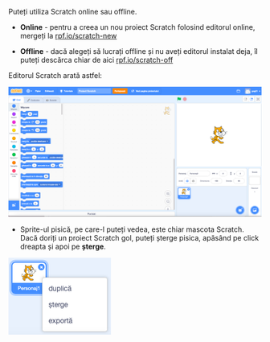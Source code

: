 Puteți utiliza Scratch online sau offline.

+ **Online** - pentru a creea un nou proiect Scratch folosind editorul online, mergeți la <a href="http://rpf.io/scratch-new" target="_blank">rpf.io/scratch-new</a>

+ **Offline** - dacă alegeți să lucrați offline și nu aveți editorul instalat deja, îl puteți descărca chiar de aici <a href="http://rpf.io/scratch-off" target="_blank">rpf.io/scratch-off</a>

Editorul Scratch arată astfel:

![captură de ecran](images/scratch-editor.png)

+ Sprite-ul pisică, pe care-l puteți vedea, este chiar mascota Scratch. Dacă doriți un proiect Scratch gol, puteți șterge pisica, apăsând pe click dreapta și apoi pe **șterge**.

![captură de ecran](images/delete.png)